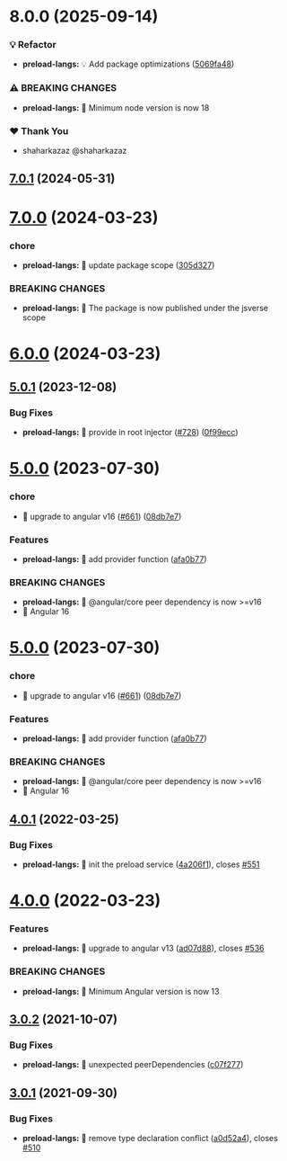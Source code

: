 # 8.0.0 (2025-09-14)

### 💡 Refactor

- **preload-langs:** 💡 Add package optimizations ([5069fa48](https://github.com/jsverse/transloco/commit/5069fa48))

### ⚠ BREAKING CHANGES

- **preload-langs:** 🧨 Minimum node version is now 18

### ❤️ Thank You

- shaharkazaz @shaharkazaz

## [7.0.1](https://github.com/jsverse/transloco/compare/transloco-preload-langs-7.0.0...transloco-preload-langs-7.0.1) (2024-05-31)

# [7.0.0](https://github.com/jsverse/transloco/compare/transloco-preload-langs-6.0.0...transloco-preload-langs-7.0.0) (2024-03-23)

### chore

- **preload-langs:** 🤖 update package scope ([305d327](https://github.com/jsverse/transloco/commit/305d327e7260b4c82884ebeb529c06d2b327d88a))

### BREAKING CHANGES

- **preload-langs:** 🧨 The package is now published under the jsverse scope

# [6.0.0](https://github.com/jsverse/transloco/compare/transloco-preload-langs-5.0.1...transloco-preload-langs-6.0.0) (2024-03-23)

## [5.0.1](https://github.com/jsverse/transloco/compare/transloco-preload-langs-5.0.0...transloco-preload-langs-5.0.1) (2023-12-08)

### Bug Fixes

- **preload-langs:** 🐛 provide in root injector ([#728](https://github.com/jsverse/transloco/issues/728)) ([0f99ecc](https://github.com/jsverse/transloco/commit/0f99eccf96026ded44d90f64e9b5da2381628fed))

# [5.0.0](https://github.com/jsverse/transloco/compare/transloco-preload-langs-4.0.1...transloco-preload-langs-5.0.0) (2023-07-30)

### chore

- 🤖 upgrade to angular v16 ([#661](https://github.com/jsverse/transloco/issues/661)) ([08db7e7](https://github.com/jsverse/transloco/commit/08db7e7d1f64846fa0b07123dee8ff5bff20b4f0))

### Features

- **preload-langs:** 🎸 add provider function ([afa0b77](https://github.com/jsverse/transloco/commit/afa0b77dd776144cef9cc486d80d49966e50d9a3))

### BREAKING CHANGES

- **preload-langs:** 🧨 @angular/core peer dependency is now >=v16
- 🧨 Angular 16

# [5.0.0](https://github.com/jsverse/transloco/compare/transloco-preload-langs-4.0.1...transloco-preload-langs-5.0.0) (2023-07-30)

### chore

- 🤖 upgrade to angular v16 ([#661](https://github.com/jsverse/transloco/issues/661)) ([08db7e7](https://github.com/jsverse/transloco/commit/08db7e7d1f64846fa0b07123dee8ff5bff20b4f0))

### Features

- **preload-langs:** 🎸 add provider function ([afa0b77](https://github.com/jsverse/transloco/commit/afa0b77dd776144cef9cc486d80d49966e50d9a3))

### BREAKING CHANGES

- **preload-langs:** 🧨 @angular/core peer dependency is now >=v16
- 🧨 Angular 16

## [4.0.1](https://github.com/jsverse/transloco/compare/transloco-preload-langs-4.0.0...transloco-preload-langs-4.0.1) (2022-03-25)

### Bug Fixes

- **preload-langs:** 🐛 init the preload service ([4a206f1](https://github.com/jsverse/transloco/commit/4a206f163a604a6fd1795798814d8daba348a09d)), closes [#551](https://github.com/jsverse/transloco/issues/551)

# [4.0.0](https://github.com/jsverse/transloco/compare/transloco-preload-langs-3.0.2...transloco-preload-langs-4.0.0) (2022-03-23)

### Features

- **preload-langs:** 🎸 upgrade to angular v13 ([ad07d88](https://github.com/jsverse/transloco/commit/ad07d88eb3e07dc849c78981da98c1f89e93e5b5)), closes [#536](https://github.com/jsverse/transloco/issues/536)

### BREAKING CHANGES

- **preload-langs:** 🧨 Minimum Angular version is now 13

## [3.0.2](https://github.com/jsverse/transloco/compare/transloco-preload-langs-3.0.1...transloco-preload-langs-3.0.2) (2021-10-07)

### Bug Fixes

- **preload-langs:** 🐛 unexpected peerDependencies ([c07f277](https://github.com/jsverse/transloco/commit/c07f27749bd1627856185a4c392cad20222a50d8))

## [3.0.1](https://github.com/jsverse/transloco/compare/transloco-preload-langs-3.0.0...transloco-preload-langs-3.0.1) (2021-09-30)

### Bug Fixes

- **preload-langs:** 🐛 remove type declaration conflict ([a0d52a4](https://github.com/jsverse/transloco/commit/a0d52a482efad5c89ac922b03c48c4c8ddbd17bd)), closes [#510](https://github.com/jsverse/transloco/issues/510)
